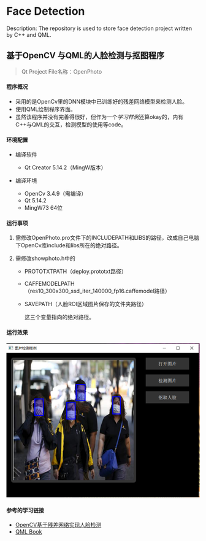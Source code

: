 # Face Detection
Description: The repository is used to store face detection project written by C++ and QML.





## 基于OpenCV 与QML的人脸检测与抠图程序

> Qt Project File名称：OpenPhoto



#### 程序概况

* 采用的是OpenCv里的DNN模块中已训练好的残差网络模型来检测人脸。
* 使用QML绘制程序界面。
* 虽然该程序并没有完善得很好，但作为一个*学习样例*还算okay的，内有C++与QML的交互，检测模型的使用等code。

#### 环境配置

* 编译软件
  
    * Qt Creator 5.14.2（MingW版本）
* 编译环境
    * OpenCv 3.4.9（需编译）
    * Qt 5.14.2
    * MingW73 64位
    
#### 运行事项
1. 需修改OpenPhoto.pro文件下的INCLUDEPATH和LIBS的路径，改成自己电脑下OpenCv库include和libs所在的绝对路径。

2. 需修改showphoto.h中的

   * PROTOTXTPATH（deploy.prototxt路径）

   * CAFFEMODELPATH（res10_300x300_ssd_iter_140000_fp16.caffemodel路径）

   * SAVEPATH（人脸ROI区域图片保存的文件夹路径）

     这三个变量指向的绝对路径。


#### 运行效果

![效果图](/resultImage/resultImage.png)


#### 参考的学习链接
* [OpenCV基于残差网络实现人脸检测](https://blog.51cto.com/gloomyfish/2094611)
* [QML Book](https://cwc1987.gitbooks.io/qmlbook-in-chinese/content/)
